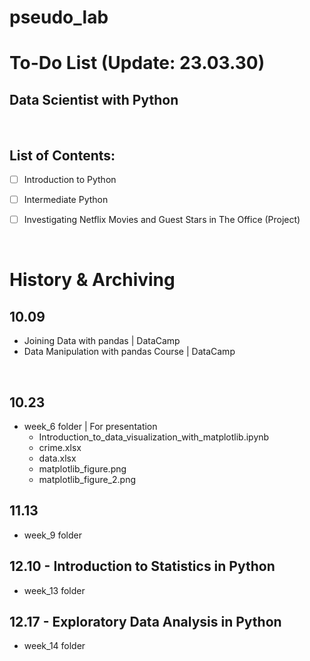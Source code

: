 # pseudo_lab

# To-Do List (Update: 23.03.30)

## Data Scientist with Python

<br>

## List of Contents:

+ [ ] Introduction to Python
* [ ] Intermediate Python
- [ ] Investigating Netflix Movies and Guest Stars in The Office (Project)




<br>

# History & Archiving

## 10.09
- Joining Data with pandas | DataCamp
- Data Manipulation with pandas Course | DataCamp

<br>

## 10.23
- week_6 folder | For presentation
	- Introduction_to_data_visualization_with_matplotlib.ipynb
	- crime.xlsx
	- data.xlsx
	- matplotlib_figure.png
	- matplotlib_figure_2.png


## 11.13
- week_9 folder


## 12.10 - Introduction to Statistics in Python
- week_13 folder

## 12.17 - Exploratory Data Analysis in Python
- week_14 folder